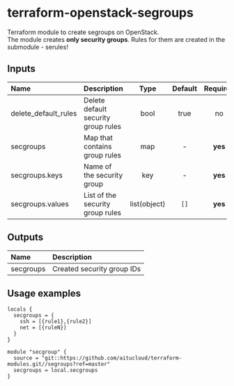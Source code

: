 # terraform-openstack-segroups


Terraform module to create segroups on OpenStack.  
The module creates **only security groups**. Rules for them are created in the submodule - serules!  

## Inputs
| Name | Description | Type | Default | Required |
|:-----|:------------|:----:|:-------:|:--------:|
|delete_default_rules  | Delete default security group rules | bool | true | no |
|secgroups  | Map that contains group rules | map | - | **yes** |
|secgroups.keys  | Name of the security group | key | - | **yes** |
|secgroups.values  | List of the security group rules | list(object) | `[]` | **yes** |

## Outputs
| Name | Description |
|:-----|:------------|
| secgroups | Created security group IDs |


## Usage examples
```hcl
locals {
  secgroups = {
    ssh = [{rule1},{rule2}]
    net = [{ruleN}]
  }
}

module "secgroup" {
  source = "git::https://github.com/aitucloud/terraform-modules.git//segroups?ref=master"
  secgroups = local.secgroups
}
```

